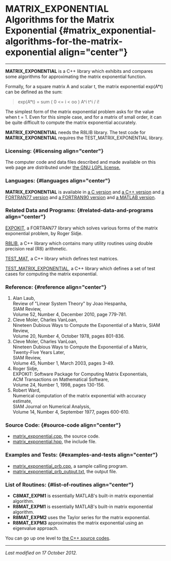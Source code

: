 MATRIX\_EXPONENTIAL\
Algorithms for the Matrix Exponential {#matrix_exponential-algorithms-for-the-matrix-exponential align="center"}
=====================================

------------------------------------------------------------------------

**MATRIX\_EXPONENTIAL** is a C++ library which exhibits and compares
some algorithms for approximating the matrix exponential function.

Formally, for a square matrix A and scalar t, the matrix exponential
exp(A\*t) can be defined as the sum:

> exp(A\*t) = sum ( 0 &lt;= i &lt; oo ) A\^i t\^i / i!

The simplest form of the matrix exponential problem asks for the value
when t = 1. Even for this simple case, and for a matrix of small order,
it can be quite difficult to compute the matrix exponential accurately.

**MATRIX\_EXPONENTIAL** needs the R8LIB library. The test code for
**MATRIX\_EXPONENTIAL** requires the TEST\_MATRIX\_EXPONENTIAL library.

### Licensing: {#licensing align="center"}

The computer code and data files described and made available on this
web page are distributed under [the GNU LGPL
license.](../../txt/gnu_lgpl.txt)

### Languages: {#languages align="center"}

**MATRIX\_EXPONENTIAL** is available in [a C
version](../../c_src/matrix_exponential/matrix_exponential.html) and [a
C++ version](../../cpp_src/matrix_exponential/matrix_exponential.html)
and [a FORTRAN77
version](../../f77_src/matrix_exponential/matrix_exponential.html) and
[a FORTRAN90
version](../../f_src/matrix_exponential/matrix_exponential.html) and [a
MATLAB version](../../m_src/matrix_exponential/matrix_exponential.html).

### Related Data and Programs: {#related-data-and-programs align="center"}

[EXPOKIT](../../f77_src/expokit/expokit.html), a FORTRAN77 library which
solves various forms of the matrix exponential problem, by Roger Sidje.

[R8LIB](../../cpp_src/r8lib/r8lib.html), a C++ library which contains
many utility routines using double precision real (R8) arithmetic.

[TEST\_MAT](../../cpp_src/test_mat/test_mat.html), a C++ library which
defines test matrices.

[TEST\_MATRIX\_EXPONENTIAL](../../cpp_src/test_matrix_exponential/test_matrix_exponential.html),
a C++ library which defines a set of test cases for computing the matrix
exponential.

### Reference: {#reference align="center"}

1.  Alan Laub,\
    Review of "Linear System Theory" by Joao Hespanha,\
    SIAM Review,\
    Volume 52, Number 4, December 2010, page 779-781.
2.  Cleve Moler, Charles VanLoan,\
    Nineteen Dubious Ways to Compute the Exponential of a Matrix, SIAM
    Review,\
    Volume 20, Number 4, October 1978, pages 801-836.
3.  Cleve Moler, Charles VanLoan,\
    Nineteen Dubious Ways to Compute the Exponential of a Matrix,
    Twenty-Five Years Later,\
    SIAM Review,\
    Volume 45, Number 1, March 2003, pages 3-49.
4.  Roger Sidje,\
    EXPOKIT: Software Package for Computing Matrix Exponentials,\
    ACM Transactions on Mathematical Software,\
    Volume 24, Number 1, 1998, pages 130-156.
5.  Robert Ward,\
    Numerical computation of the matrix exponential with accuracy
    estimate,\
    SIAM Journal on Numerical Analysis,\
    Volume 14, Number 4, September 1977, pages 600-610.

### Source Code: {#source-code align="center"}

-   [matrix\_exponential.cpp](matrix_exponential.cpp), the source code.
-   [matrix\_exponential.hpp](matrix_exponential.hpp), the include file.

### Examples and Tests: {#examples-and-tests align="center"}

-   [matrix\_exponential\_prb.cpp](matrix_exponential_prb.cpp), a sample
    calling program.
-   [matrix\_exponential\_prb\_output.txt](matrix_exponential_prb_output.txt),
    the output file.

### List of Routines: {#list-of-routines align="center"}

-   **C8MAT\_EXPM1** is essentially MATLAB's built-in matrix exponential
    algorithm.
-   **R8MAT\_EXPM1** is essentially MATLAB's built-in matrix exponential
    algorithm.
-   **R8MAT\_EXPM2** uses the Taylor series for the matrix exponential.
-   **R8MAT\_EXPM3** approximates the matrix exponential using an
    eigenvalue approach.

You can go up one level to [the C++ source codes](../cpp_src.html).

------------------------------------------------------------------------

*Last modified on 17 October 2012.*
